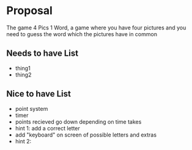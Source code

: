 # Proposal

The game 4 Pics 1 Word, a game where you have four pictures and you need to guess the word which the pictures have in common

## Needs to have List

- thing1
- thing2

## Nice to have List

- point system
- timer
- points recieved go down depending on time takes
- hint 1: add a correct letter
- add "keyboard" on screen of possible letters and extras
- hint 2: 
